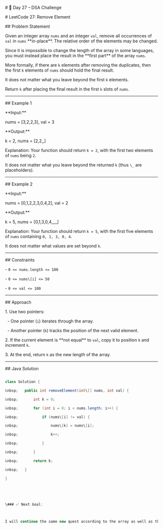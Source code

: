 \# 🚀 Day 27 – DSA Challenge



\# LeetCode 27: Remove Element



\## Problem Statement

Given an integer array `nums` and an integer `val`, remove all occurrences of `val` in `nums` \*\*in-place\*\*. The relative order of the elements may be changed.



Since it is impossible to change the length of the array in some languages, you must instead place the result in the \*\*first part\*\* of the array `nums`.  

More formally, if there are `k` elements after removing the duplicates, then the first `k` elements of `nums` should hold the final result.  

It does not matter what you leave beyond the first `k` elements.



Return `k` after placing the final result in the first `k` slots of `nums`.



---



\## Example 1

\*\*Input:\*\*

nums = \[3,2,2,3], val = 3



\*\*Output:\*\*

k = 2, nums = \[2,2,,]



Explanation: Your function should return `k = 2`, with the first two elements of `nums` being `2`.  

It does not matter what you leave beyond the returned `k` (thus `\_` are placeholders).



---



\## Example 2

\*\*Input:\*\*

nums = \[0,1,2,2,3,0,4,2], val = 2



\*\*Output:\*\*

k = 5, nums = \[0,1,3,0,4,,,\_]

Explanation: Your function should return `k = 5`, with the first five elements of `nums` containing `0, 1, 3, 0, 4`.  

It does not matter what values are set beyond `k`.



---



\## Constraints

\- `0 <= nums.length <= 100`

\- `0 <= nums\[i] <= 50`

\- `0 <= val <= 100`



---



\## Approach

1\. Use two pointers:

&nbsp;  - One pointer (`i`) iterates through the array.

&nbsp;  - Another pointer (`k`) tracks the position of the next valid element.

2\. If the current element is \*\*not equal\*\* to `val`, copy it to position `k` and increment `k`.

3\. At the end, return `k` as the new length of the array.



---



\## Java Solution

```java

class Solution {

&nbsp;   public int removeElement(int\[] nums, int val) {

&nbsp;       int k = 0;

&nbsp;       for (int i = 0; i < nums.length; i++) {

&nbsp;           if (nums\[i] != val) {

&nbsp;               nums\[k] = nums\[i];

&nbsp;               k++;

&nbsp;           }

&nbsp;       }

&nbsp;       return k;

&nbsp;   }

}





\### ✅ Next Goal:



I will continue the same new quest according to the array as well as the string

